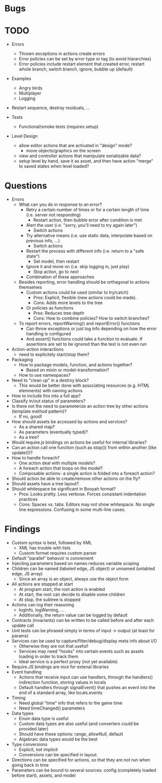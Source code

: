 Bugs
====


TODO
====

- Errors
  - Thrown exceptions in actions create errors
  - Error policies can be set by error type or tag (to avoid hiararchies)
  - Error policies include restart element that created error, restart whole branch, switch branch, ignore, bubble up (default)

- Examples
  - Angry birds
  - Multiplayer
  - Logging

- Restart sequence, destroy residuals, ...

- Tests
  - Functional/smoke tests (requires setup)

- Level Design
  - allow editor actions that are activated in "design" mode?
    - move objects/graphics on the screen
  - view and controller actions that manipulate serializable data?
  - setup level by hand, save it as asset, and then have action "merge" to saved states when level loaded? 


Questions
=========

- Errors
  - What can you do in response to an error?
    - Retry a certain number of times or for a certain length of time (i.e. server not responding)
      - Restart action, then bubble error after condition is met
    - Alert the user (i.e. "sorry, you'll need to try again later")
      - Switch actions
    - Try alternative means (i.e. use static data, interpolate based on previous info, ...)
      - Switch actions
    - Restart the process with different info (i.e. return to a "safe state")
      - Set model, then restart
    - Ignore it and move on (i.e. skip logging in, just play)
      - Stop action, go to next 
    - Combination of these approaches
  - Besides reporting, error handling should be orthagonal to actions themselves
    - Custom actions could be used (similar to try/catch)
      - Pros: Explicit, flexible (new actions could be made). 
      - Cons: Adds more levels to the tree
    - Or policies as functions
      - Pros: Reduces tree depth
      - Cons: How to combine policies? How to switch branches?
  - To report errors, reportWarning() and reportError() functions 
    - Can throw exceptions or just log info depending on how the error handling is configured
    - And assert() functions could take a function to evaluate. If assertions are set to be ignored than the test is not even run
- Action-action interactions 
  - need to explicitely start/stop them?
- Packaging
  - How to package models, function, and actions together?
    - Based on mixin or model-transformation?
  - How to use namespaces?
- Need to "clean up" in a destroy block?
  - This would be better done with associating resources (e.g. HTML elemnents) with owning actions
- How to include this into a full app?
- Classify in/out status of parameters?
- Is there not the need to parameterize an action tree by other actions (template method pattern)?
  - If no, good!
- How should assets be accessed by actions and services?
  - As a shared map?
  - As parameters (eventually typed)?
  - As a tree?
- Would require.js bindings on actions be useful for internal libraries?
- Can an action call one function (such as stop()) from within another (like update())?
- How to handle foreach?
  - One action deal with multiple models?
  - A foreach action that loops on the model?
  - Composable actions- a single action is folded into a foreach action?
- Should action be able to create/remove other actions on the fly?
- Should assets have a tree layout?
- Should whitespace be significant in Booyah format?
  - Pros: Looks pretty. Less verbose. Forces consistant indentation practices
  - Cons: Spaces vs. tabs. Editors may not show whitespace. No single line expressions. Confusing in some multi-line cases. 


Findings
========

- Custom syntax is best, followed by XML
  - XML has trouble with lists
  - Custom format requires custom parser
- Default "parallel" behavoir is convienient
- Injecting parameters based on names reduces variable scoping
- Children can be named (labeled edge, JS object) or unnamed (unlabled edge, JS array)
  - Since an array is an object, always use the object form
- All actions are stopped at start
  - At program start, the root action is enabled
  - At start, the root can decide to disable some children
  - At stop, the subtree is stopped
- Actions can log their reasoning
  - logInfo, logWarning, ... 
  - Additionally, the return value can be logged by default
- Contracts (invariants) can be written to be called before and after each update call
- Unit tests can be phrased simply in terms of input -> output (at least for params)
- Services can be used to capture/filter/debug/display meta info about I/O 
  - Otherwise they are not that useful!
  - Services may need "hooks" into certain events such as assets loading in order to track them
  - Ideal service is a perfect proxy (not yet available)
- Require.JS bindings are nice for extenal libraries 
- Event handling
  - Actions that receive input can use handlers, through the handlers() indirection function, storing values in locals
  - Default handlers through signalEvent() that pushes an event into the end of a standard array, like locals.events
- Timing
  - Need global "time" info that refers to the game time
  - Need timeChanged() parameters
- Data types
  - Enum data type is useful
  - Custom data types are also useful (and converters could be provided later)
  - Should have these options: range, allowNull, default 
  - Algebraic data types would be the best
- Type conversions 
  - Explicit, not implicit
  - Conversions can be specified in layout.
- Directions can be specified for actions, so that they are not run when going back in time
- Parameters can be bound to several sources: config (completely loaded before start), assets, and model

